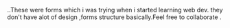 ..These were forms which i was trying when i started learning web dev. they don't have alot of design ,forms structure basically.Feel free to collaborate .
##

